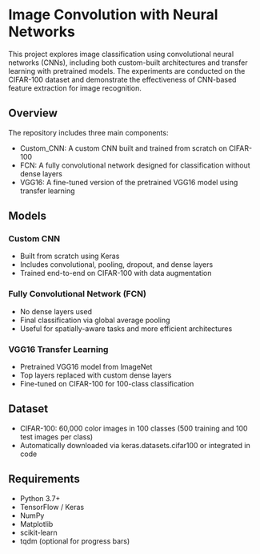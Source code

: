 # Image Convolution with Neural Networks

This project explores image classification using convolutional neural networks (CNNs), including both custom-built architectures and transfer learning with pretrained models. The experiments are conducted on the CIFAR-100 dataset and demonstrate the effectiveness of CNN-based feature extraction for image recognition.

## Overview

The repository includes three main components:
- Custom_CNN: A custom CNN built and trained from scratch on CIFAR-100
- FCN: A fully convolutional network designed for classification without dense layers
- VGG16: A fine-tuned version of the pretrained VGG16 model using transfer learning

## Models

### Custom CNN
- Built from scratch using Keras
- Includes convolutional, pooling, dropout, and dense layers
- Trained end-to-end on CIFAR-100 with data augmentation

### Fully Convolutional Network (FCN)
- No dense layers used
- Final classification via global average pooling
- Useful for spatially-aware tasks and more efficient architectures

### VGG16 Transfer Learning
- Pretrained VGG16 model from ImageNet
- Top layers replaced with custom dense layers
- Fine-tuned on CIFAR-100 for 100-class classification

## Dataset

- CIFAR-100: 60,000 color images in 100 classes (500 training and 100 test images per class)
- Automatically downloaded via keras.datasets.cifar100 or integrated in code

## Requirements

- Python 3.7+
- TensorFlow / Keras
- NumPy
- Matplotlib
- scikit-learn
- tqdm (optional for progress bars)



